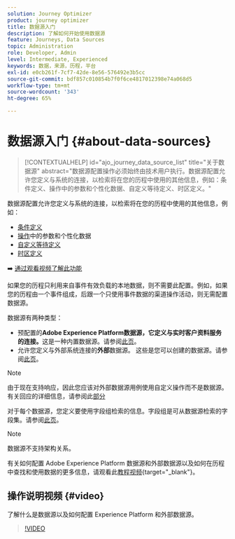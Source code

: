 ```yaml
---
solution: Journey Optimizer
product: journey optimizer
title: 数据源入门
description: 了解如何开始使用数据源
feature: Journeys, Data Sources
topic: Administration
role: Developer, Admin
level: Intermediate, Experienced
keywords: 数据，来源，历程，平台
exl-id: e0cb261f-7cf7-42de-8e56-576492e3b5cc
source-git-commit: bdf857c010854b7f0f6ce4817012398e74a068d5
workflow-type: tm+mt
source-wordcount: '343'
ht-degree: 65%

---
```


# 数据源入门 {#about-data-sources}

>[!CONTEXTUALHELP]
>id="ajo_journey_data_source_list"
>title="关于数据源"
>abstract="数据源配置操作必须始终由技术用户执行。数据源配置允许您定义与系统的连接，以检索将在您的历程中使用的其他信息，例如：条件定义、操作中的参数和个性化数据、自定义等待定义、时区定义。"

数据源配置允许您定义与系统的连接，以检索将在您的历程中使用的其他信息，例如：

* [条件定义](../building-journeys/condition-activity.md)
* [操作](../action/action.md)中的参数和个性化数据
* [自定义等待定义](../building-journeys/wait-activity.md#custom)
* [时区定义](../building-journeys/timezone-management.md)

➡️ [通过观看视频了解此功能](#video)

如果您的历程只利用来自事件有效负载的本地数据，则不需要此配置。例如，如果您的历程由一个事件组成，后跟一个只使用事件数据的渠道操作活动，则无需配置数据源。

数据源有两种类型：

* 预配置的&#x200B;**Adobe Experience Platform数据源，它定义与实时客户资料服务的连接。**&#x200B;这是一种内置数据源。请参阅[此页](../datasource/adobe-experience-platform-data-source.md)。
* 允许您定义与外部系统连接的&#x200B;**外部**&#x200B;数据源。 这些是您可以创建的数据源。请参阅[此页](../datasource/external-data-sources.md)。

>[!NOTE]
>
>由于现在支持响应，因此您应该对外部数据源用例使用自定义操作而不是数据源。 有关回应的详细信息，请参阅此[部分](../action/action-response.md)

对于每个数据源，您定义要使用字段组检索的信息。字段组是可从数据源检索的字段集。请参阅[此页](../datasource/configure-data-sources.md#define-field-groups)。

>[!NOTE]
>
>数据源不支持架构关系。

有关如何配置 Adobe Experience Platform 数据源和外部数据源以及如何在历程中查找和使用数据的更多信息，请观看此[教程视频](https://experienceleague.adobe.com/docs/journey-optimizer-learn/tutorials/journey-configuration/configure-data-sources.html){target="_blank"}。

## 操作说明视频 {#video}

了解什么是数据源以及如何配置 Experience Platform 和外部数据源。

>[!VIDEO](https://video.tv.adobe.com/v/334256?quality=12)

